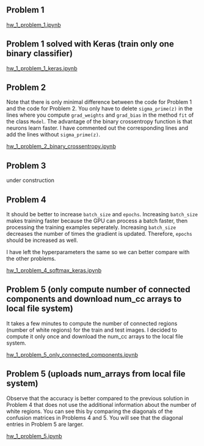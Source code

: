 ## Problem 1 
[hw_1_problem_1.ipynb](https://colab.research.google.com/drive/1iox1Gm87uqdlRtWriW34zZ5c6sKfRrhx)

## Problem 1 solved with Keras (train only one binary classifier)
[hw_1_problem_1_keras.ipynb](https://colab.research.google.com/drive/1EeUTh-_qNbuQZDLqttYwcKf3zhsAuO-J)

## Problem 2

Note that there is only minimal difference between the code for Problem 1 and the code for Problem 2. You only have to delete ```sigma_prime(z)``` in the lines where you compute ```grad_weights``` and ```grad_bias``` in the method ```fit``` of the class ```Model```. The advantage of the binary crossentropy function is that neurons learn faster.  I have commented out the corresponding lines and add the lines without ```sigma_prime(z)```.

[hw_1_problem_2_binary_crossentropy.ipynb](https://colab.research.google.com/drive/1s0WCKT7baDk1-WSStYgqRw6LWlcTvzSu)

## Problem 3

under construction

## Problem 4

It should be better to increase ```batch_size``` and ```epochs```. Increasing ```batch_size``` makes training faster because the GPU can process a batch faster, then processing the training examples seperately. Increasing ```batch_size``` decreases the number of times the gradient is updated. Therefore, ```epochs``` should be increased as well.

I have left the hyperparameters the same so we can better compare with the other problems.

[hw_1_problem_4_softmax_keras.ipynb](https://colab.research.google.com/drive/1RwhFCd6Oaw9fq57MVnMJR-fke7bdvUK8)

## Problem 5 (only compute number of connected components and download num_cc arrays to local file system)

It takes a few minutes to compute the number of connected regions (number of white regions) for the train and test images. I decided to compute it only once and download the num_cc arrays to the local file system.

[hw_1_problem_5_only_connected_components.ipynb](https://colab.research.google.com/drive/1RSeZXKBIRMCSK4XPIjJY1ziWb1IjIfx_)

## Problem 5 (uploads num_arrays from local file system)

Observe that the accuracy is better compared to the previous solution in Problem 4 that does not use the additional information about the number of white regions. You can see this by comparing the diagonals of the confusion matrices in Problems 4 and 5. You will see that the diagonal entries in Problem 5 are larger.

[hw_1_problem_5.ipynb](https://colab.research.google.com/drive/1VEWtPJP_iuY4UvTPt6NxRAsjC8SqJd12)
